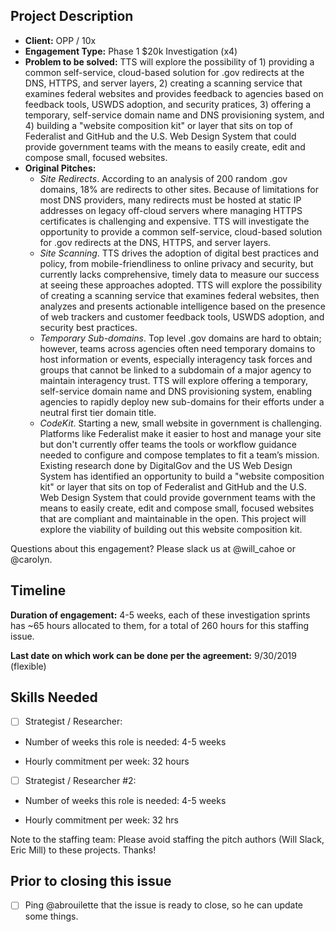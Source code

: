 ## Project Description

* **Client:** OPP / 10x
* **Engagement Type:** Phase 1 $20k Investigation (x4)
* **Problem to be solved:** TTS will explore the possibility of 1) providing a common self-service, cloud-based solution for .gov redirects at the DNS, HTTPS, and server layers, 2) creating a scanning service that examines federal websites and provides feedback to agencies based on feedback tools, USWDS adoption, and security pratices, 3) offering a temporary, self-service domain name and DNS provisioning system, and 4) building a "website composition kit" or layer that sits on top of Federalist and GitHub and the U.S. Web Design System that could provide government teams with the means to easily create, edit and compose small, focused websites.
* **Original Pitches:**
  * *Site Redirects*. According to an analysis of 200 random .gov domains, 18% are redirects to other sites. Because of limitations for most DNS providers, many redirects must be hosted at static IP addresses on legacy off-cloud servers where managing HTTPS certificates is challenging and expensive. TTS will investigate the opportunity to provide a common self-service, cloud-based solution for .gov redirects at the DNS, HTTPS, and server layers.
  * *Site Scanning*. TTS drives the adoption of digital best practices and policy, from mobile-friendliness to online privacy and security, but currently lacks comprehensive, timely data to measure our success at seeing these approaches adopted. TTS will explore the possibility of creating a scanning service that examines federal websites, then analyzes and presents actionable intelligence based on the presence of web trackers and customer feedback tools, USWDS adoption, and security best practices.
  * *Temporary Sub-domains*. Top level .gov domains are hard to obtain; however, teams across agencies often need temporary domains to host information or events, especially interagency task forces and groups that cannot be linked to a subdomain of a major agency to maintain interagency trust. TTS will explore offering a temporary, self-service domain name and DNS provisioning system, enabling agencies to rapidly deploy new sub-domains for their efforts under a neutral first tier domain title.
  * *CodeKit*. Starting a new, small website in government is challenging. Platforms like Federalist make it easier to host and manage your site but don't currently offer teams the tools or workflow guidance needed to configure and compose templates to fit a team’s mission. Existing research done by DigitalGov and the US Web Design System has identified an opportunity to build a "website composition kit" or layer that sits on top of Federalist and GitHub and the U.S. Web Design System that could provide government teams with the means to easily create, edit and compose small, focused websites that are compliant and maintainable in the open. This project will explore the viability of building out this website composition kit.

Questions about this engagement? Please slack us at @will_cahoe or @carolyn.

## Timeline

**Duration of engagement:** 4-5 weeks, each of these investigation sprints has ~65 hours allocated to them, for a total of 260 hours for this staffing issue.

**Last date on which work can be done per the agreement:** 9/30/2019 (flexible)

## Skills Needed

- [ ] Strategist / Researcher: 

* Number of weeks this role is needed: 4-5 weeks

* Hourly commitment per week: 32 hours

- [ ] Strategist / Researcher #2:

* Number of weeks this role is needed: 4-5 weeks

* Hourly commitment per week: 32 hrs

Note to the staffing team: Please avoid staffing the pitch authors (Will Slack, Eric Mill) to these projects. Thanks!


## Prior to closing this issue

- [ ] Ping @abrouilette that the issue is ready to close, so he can update some things.
